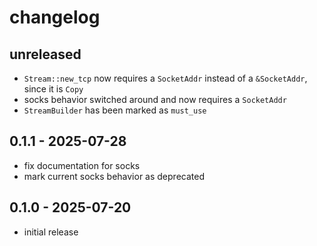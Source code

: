 # changelog

## unreleased
- `Stream::new_tcp` now requires a `SocketAddr` instead of a
  `&SocketAddr`, since it is `Copy`
- socks behavior switched around and now requires a `SocketAddr`
- `StreamBuilder` has been marked as `must_use`

## 0.1.1 - 2025-07-28
- fix documentation for socks
- mark current socks behavior as deprecated

## 0.1.0 - 2025-07-20
- initial release
